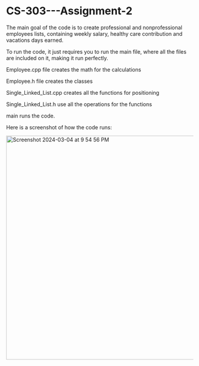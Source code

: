 # CS-303---Assignment-2

The main goal of the code is to create professional and nonprofessional employees lists, containing weekly salary, healthy care contribution and vacations days earned.

To run the code, it just requires you to run the main file, where all the files are included on it, making it run perfectly.

Employee.cpp file creates the math for the calculations

Employee.h file creates the classes

Single_Linked_List.cpp creates all the functions for positioning

Single_Linked_List.h use all the operations for the functions

main runs the code.

Here is a screenshot of how the code runs:

<img width="601" alt="Screenshot 2024-03-04 at 9 54 56 PM" src="https://github.com/dododdias/CS-303---Assignment-2/assets/159502266/7bcbc272-c9d8-4201-b456-276f0e209d8e">
